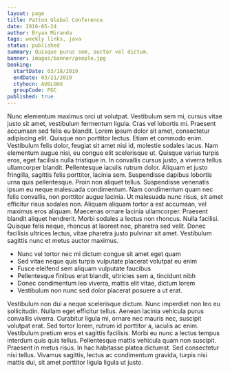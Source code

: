 ```yaml
---
layout: page
title: Patton Global Conference
date: 2016-05-24
author: Bryan Miranda
tags: weekly links, java
status: published
summary: Quisque purus sem, auctor vel dictum.
banner: images/banner/people.jpg
booking:
  startDate: 03/18/2019
  endDate: 03/21/2019
  ctyhocn: AUSLGHX
  groupCode: PGC
published: true
---
```

Nunc elementum maximus orci ut volutpat. Vestibulum sem mi, cursus vitae justo sit amet, vestibulum fermentum ligula. Cras vel lobortis mi. Praesent accumsan sed felis eu blandit. Lorem ipsum dolor sit amet, consectetur adipiscing elit. Quisque non porttitor lectus. Etiam et commodo enim. Vestibulum felis dolor, feugiat sit amet nisi id, molestie sodales lacus. Nam elementum augue nisi, eu congue elit scelerisque ut. Quisque varius turpis eros, eget facilisis nulla tristique in. In convallis cursus justo, a viverra tellus ullamcorper blandit.
Pellentesque iaculis rutrum dolor. Aliquam et justo fringilla, sagittis felis porttitor, lacinia sem. Suspendisse dapibus lobortis urna quis pellentesque. Proin non aliquet tellus. Suspendisse venenatis ipsum eu neque malesuada condimentum. Nam condimentum quam nec felis convallis, non porttitor augue lacinia. Ut malesuada nunc risus, sit amet efficitur risus sodales non. Aliquam aliquam tortor a est accumsan, vel maximus eros aliquam. Maecenas ornare lacinia ullamcorper. Praesent blandit aliquet hendrerit. Morbi sodales a lectus non rhoncus. Nulla facilisi. Quisque felis neque, rhoncus at laoreet nec, pharetra sed velit. Donec facilisis ultrices lectus, vitae pharetra justo pulvinar sit amet. Vestibulum sagittis nunc et metus auctor maximus.

* Nunc vel tortor nec mi dictum congue sit amet eget quam
* Sed vitae neque quis turpis vulputate placerat volutpat eu enim
* Fusce eleifend sem aliquam vulputate faucibus
* Pellentesque finibus erat blandit, ultricies sem a, tincidunt nibh
* Donec condimentum leo viverra, mattis elit vitae, dictum lorem
* Vestibulum non nunc sed dolor placerat posuere a ut erat.

Vestibulum non dui a neque scelerisque dictum. Nunc imperdiet non leo eu sollicitudin. Nullam eget efficitur tellus. Aenean lacinia vehicula purus convallis viverra. Curabitur ligula mi, ornare nec mauris nec, suscipit volutpat erat. Sed tortor lorem, rutrum id porttitor a, iaculis ac enim. Vestibulum pretium eros et sagittis facilisis. Morbi eu nunc a lectus tempus interdum quis quis tellus. Pellentesque mattis vehicula quam non suscipit. Praesent in metus risus. In hac habitasse platea dictumst. Sed consectetur nisi tellus. Vivamus sagittis, lectus ac condimentum gravida, turpis nisi mattis dui, sit amet porttitor ligula ligula ut justo.
